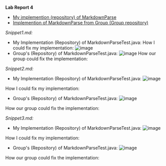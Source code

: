 **Lab Report 4**


* [My implemention (repository) of MarkdownParse](https://github.com/evprado849/markdown-parser)
* [Implemention of MarkdownParse from Group (Group repository)](https://github.com/UDXS/markdown-parser)

_Snippet1.md:_
* My Implementation (Repository) of MarkdownParseTest.java: 
How I could fix my implementation:
![image](https://user-images.githubusercontent.com/103149284/169954390-9e7edb1e-32f6-472f-9a18-1dae841ab09a.png)
* Group's (Repository) of MarkdownParseTest.java:
![image](https://user-images.githubusercontent.com/103149284/169955958-46314323-e855-4dae-9790-18beac03a3bf.png)
How our group could fix the implementation:




_Snippet2.md:_
* My Implementation (Repository) of MarkdownParseTest.java:
![image](https://user-images.githubusercontent.com/103149284/170422191-abefa2b0-4b16-4470-a8b3-020bc6e57412.png)

How I could fix my implementation:

* Group's (Repository) of MarkdownParseTest.java:
![image](https://user-images.githubusercontent.com/103149284/170422460-ff23cf91-0ca5-4cd8-9977-af6612944331.png)

How our group could fix the implementation:


_Snippet3.md:_
* My Implementation (Repository) of MarkdownParseTest.java: 
![image](https://user-images.githubusercontent.com/103149284/170423077-66308729-4eff-4f95-b2ad-c928a5cf200e.png)

How I could fix my implementation:


* Group's (Repository) of MarkdownParseTest.java:
![image](https://user-images.githubusercontent.com/103149284/170423177-64a09730-69a8-42c1-b164-d525c928f16f.png)

How our group could fix the implementation:
